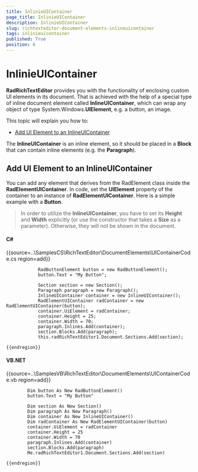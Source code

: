 ```yaml
---
title: InlinieUIContainer
page_title: InlinieUIContainer
description: InlinieUIContainer
slug: richtexteditor-document-elements-inlineuicontainer
tags: inlinieuicontainer
published: True
position: 6
---
```


# InlinieUIContainer



__RadRichTextEditor__ provides you with the functionality of enclosing custom UI elements in its document.
        That is achieved with the help of a special type of inline document element called __InlineUIContainer__, which can wrap any object of
        type System.Windows.__UIElement__, e.g. a button, an image.
      

This topic will explain you how to:

* [Add UI Element to an InlineUIContainer](#add-ui-element-to-an-inlineuicontainer)

The __InlineUIContainer__ is an inline element, so it should be placed in a __Block__ that can contain inline
        elements (e.g. the __Paragraph__).
      

## Add UI Element to an InlineUIContainer

You can add any element that derives from the RadElement class inside the __RadElementUIContainer__. In code, set the __UIElement__
          property of the container to an instance of __RadElementUIContainer__. Here is a simple example with a __Button__.
        

>In order to utilize the __InlineUIContainer__, you have to set its __Height__ and __Width__ explicitly
            (or use the constructor that takes a __Size__ as a parameter). Otherwise, they will not be shown in the document.
          

#### __C#__

{{source=..\SamplesCS\RichTextEditor\DocumentElements\UIContainerCode.cs region=add}}
	            
	            RadButtonElement button = new RadButtonElement();
	            button.Text = "My Button";
	            
	            Section section = new Section();
	            Paragraph paragraph = new Paragraph();
	            InlineUIContainer container = new InlineUIContainer();
	            RadElementUIContainer radContainer = new RadElementUIContainer(button);
	            container.UiElement = radContainer;
	            container.Height = 25;
	            container.Width = 70;
	            paragraph.Inlines.Add(container);
	            section.Blocks.Add(paragraph);
	            this.radRichTextEditor1.Document.Sections.Add(section);
	            
	{{endregion}}



#### __VB.NET__

{{source=..\SamplesVB\RichTextEditor\DocumentElements\UIContainerCode.vb region=add}}
	
	        Dim button As New RadButtonElement()
	        button.Text = "My Button"
	
	        Dim section As New Section()
	        Dim paragraph As New Paragraph()
	        Dim container As New InlineUIContainer()
	        Dim radContainer As New RadElementUIContainer(button)
	        container.UiElement = radContainer
	        container.Height = 25
	        container.Width = 70
	        paragraph.Inlines.Add(container)
	        section.Blocks.Add(paragraph)
	        Me.radRichTextEditor1.Document.Sections.Add(section)
	
	{{endregion}}


